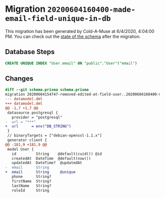# Migration `20200604160400-made-email-field-unique-in-db`

This migration has been generated by Cold-A-Muse at 6/4/2020, 4:04:00 PM.
You can check out the [state of the schema](./schema.prisma) after the migration.

## Database Steps

```sql
CREATE UNIQUE INDEX "User.email" ON "public"."User"("email")
```

## Changes

```diff
diff --git schema.prisma schema.prisma
migration 20200604154747-removed-edited-at-field-user..20200604160400-made-email-field-unique-in-db
--- datamodel.dml
+++ datamodel.dml
@@ -1,7 +1,7 @@
 datasource postgresql {
   provider = "postgresql"
-  url = "***"
+  url      = env("DB_STRING")
 }
 // binaryTargets = ["debian-openssl-1.1.x"]
 generator client {
@@ -181,9 +181,9 @@
 model User {
   id         String    @default(cuid()) @id
   createdAt  DateTime  @default(now())
   updatedAt  DateTime?  @updatedAt
-  email      String
+  email      String     @unique
   phone      String?
   firstName  String?
   lastName   String?
   roleId     String
```


